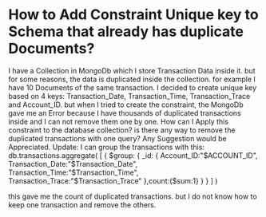 
# How to Add Constraint Unique key to Schema that already has duplicate Documents?

I have a Collection in MongoDb which I store Transaction Data inside it. but for some reasons, the data is duplicated inside the collection. for example I have 10 Documents of the same transaction. I decided to create unique key based on 4 keys: Transaction_Date, Transaction_Time, Transaction_Trace and Account_ID. but when I tried to create the constraint, the MongoDb gave me an Error because I have thousands of duplicated transactions inside and I can not remove them one by one. How can I Apply this constraint to the database collection? is there any way to remove the duplicated transactions with one query?
Any Suggestion would be Appreciated.
Update: I can group the transactions with this:
db.transactions.aggregate( [
    {
        $group:
            {
                _id: {
                    Account_ID:"$ACCOUNT_ID",
                    Transaction_Date:"$Transaction_Date",
                    Transaction_Time:"$Transaction_Time",
                    Transaction_Trace:"$Transaction_Trace"
                },count:{$sum:1}
            }
    }
] )

this gave me the count of duplicated transactions.
but I do not know how to keep one transaction and remove the others.

        